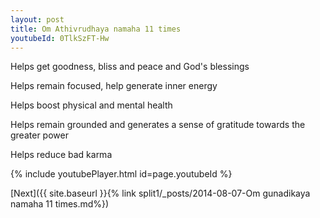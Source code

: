 ```yaml
---
layout: post
title: Om Athivrudhaya namaha 11 times
youtubeId: 0TlkSzFT-Hw
---
```

 
 
Helps get goodness, bliss and peace and God's blessings
 
Helps remain focused, help generate inner energy 
 
Helps boost physical and mental health 
 
Helps remain grounded and generates a sense of gratitude towards the greater power 
 
Helps reduce bad karma
 
 
 
 


{% include youtubePlayer.html id=page.youtubeId %}
 
[Next]({{ site.baseurl }}{% link  split1/_posts/2014-08-07-Om gunadikaya namaha 11 times.md%})
 
